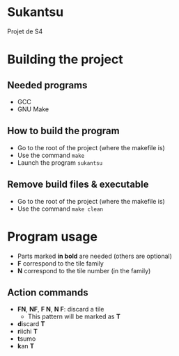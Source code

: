 # Sukantsu
Projet de S4

# Building the project
## Needed programs
- GCC
- GNU Make

## How to build the program
- Go to the root of the project (where the makefile is)
- Use the command `make`
- Launch the program `sukantsu`

## Remove build files & executable
- Go to the root of the project (where the makefile is)
- Use the command `make clean`

# Program usage
- Parts marked **in bold** are needed (others are optional)
- **F** correspond to the tile family
- **N** correspond to the tile number (in the family)


## Action commands
- **FN**, **NF**, **F N**, **N F**: discard a tile
  - This pattern will be marked as **T**
- **d**iscard **T**
- **r**iichi **T**
- **t**sumo
- **k**an **T**
